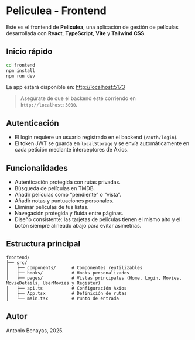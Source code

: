 # Peliculea - Frontend

Este es el frontend de **Peliculea**, una aplicación de gestión de películas desarrollada con **React**, **TypeScript**, **Vite** y **Tailwind CSS**.

## Inicio rápido

```bash
cd frontend
npm install
npm run dev
```

La app estará disponible en: [http://localhost:5173](http://localhost:5173)

> Asegúrate de que el backend esté corriendo en `http://localhost:3000`.

## Autenticación

- El login requiere un usuario registrado en el backend (`/auth/login`).
- El token JWT se guarda en `localStorage` y se envía automáticamente en cada petición mediante interceptores de Axios.

## Funcionalidades

- Autenticación protegida con rutas privadas.
- Búsqueda de películas en TMDB.
- Añadir películas como “pendiente” o “vista”.
- Añadir notas y puntuaciones personales.
- Eliminar películas de tus listas.
- Navegación protegida y fluida entre páginas.
- Diseño consistente: las tarjetas de películas tienen el mismo alto y el botón siempre alineado abajo para evitar asimetrías.

## Estructura principal

```
frontend/
├── src/
│   ├── components/      # Componentes reutilizables
│   ├── hooks/           # Hooks personalizados
│   ├── pages/           # Vistas principales (Home, Login, Movies, MovieDetails, UserMovies y Register)
│   ├── api.ts           # Configuración Axios
│   ├── App.tsx          # Definición de rutas
│   └── main.tsx         # Punto de entrada
```

## Autor

Antonio Benayas, 2025.
